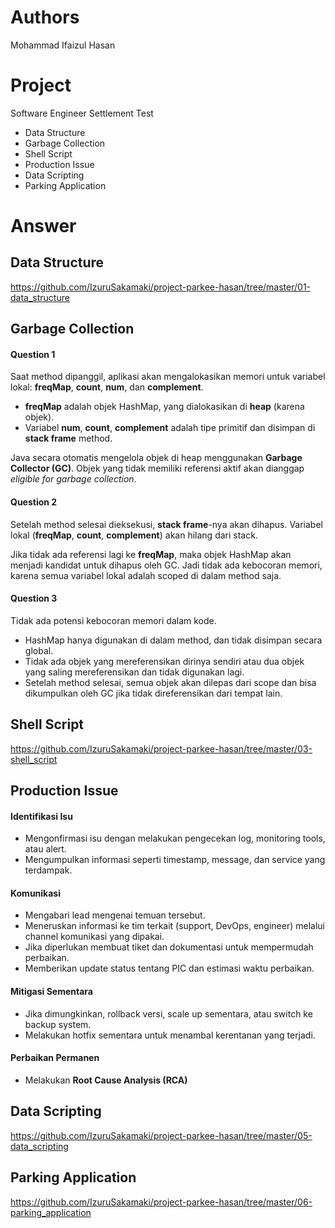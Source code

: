 
# Authors
Mohammad Ifaizul Hasan

# Project
Software Engineer Settlement Test
- Data Structure
- Garbage Collection
- Shell Script
- Production Issue
- Data Scripting
- Parking Application

# Answer
## Data Structure
https://github.com/IzuruSakamaki/project-parkee-hasan/tree/master/01-data_structure

## Garbage Collection
#### Question 1
Saat method dipanggil, aplikasi akan mengalokasikan memori untuk variabel lokal: **freqMap**, **count**, **num**, dan **complement**.
- **freqMap** adalah objek HashMap, yang dialokasikan di **heap** (karena objek).
- Variabel **num**, **count**, **complement** adalah tipe primitif dan disimpan di **stack frame** method.

Java secara otomatis mengelola objek di heap menggunakan **Garbage Collector (GC)**. Objek yang tidak memiliki referensi aktif akan dianggap *eligible for garbage collection*.

#### Question 2
Setelah method selesai dieksekusi, **stack frame**-nya akan dihapus. Variabel lokal (**freqMap**, **count**, **complement**) akan hilang dari stack.

Jika tidak ada referensi lagi ke **freqMap**, maka objek HashMap akan menjadi kandidat untuk dihapus oleh GC. Jadi tidak ada kebocoran memori, karena semua variabel lokal adalah scoped di dalam method saja.

#### Question 3
Tidak ada potensi kebocoran memori dalam kode.
- HashMap hanya digunakan di dalam method, dan tidak disimpan secara global.
- Tidak ada objek yang mereferensikan dirinya sendiri atau dua objek yang saling mereferensikan dan tidak digunakan lagi.
- Setelah method selesai, semua objek akan dilepas dari scope dan bisa dikumpulkan oleh GC jika tidak direferensikan dari tempat lain.

## Shell Script
https://github.com/IzuruSakamaki/project-parkee-hasan/tree/master/03-shell_script

## Production Issue
#### Identifikasi Isu
- Mengonfirmasi isu dengan melakukan pengecekan log, monitoring tools, atau alert.
- Mengumpulkan informasi seperti timestamp, message, dan service yang terdampak.
#### Komunikasi
- Mengabari lead mengenai temuan tersebut.
- Meneruskan informasi ke tim terkait (support, DevOps, engineer) melalui channel komunikasi yang dipakai.
- Jika diperlukan membuat tiket dan dokumentasi untuk mempermudah perbaikan.
- Memberikan update status tentang PIC dan estimasi waktu perbaikan.
#### Mitigasi Sementara
- Jika dimungkinkan, rollback versi, scale up sementara, atau switch ke backup system.
- Melakukan hotfix sementara untuk menambal kerentanan yang terjadi.
#### Perbaikan Permanen
- Melakukan **Root Cause Analysis (RCA)**

## Data Scripting
https://github.com/IzuruSakamaki/project-parkee-hasan/tree/master/05-data_scripting

## Parking Application
https://github.com/IzuruSakamaki/project-parkee-hasan/tree/master/06-parking_application
